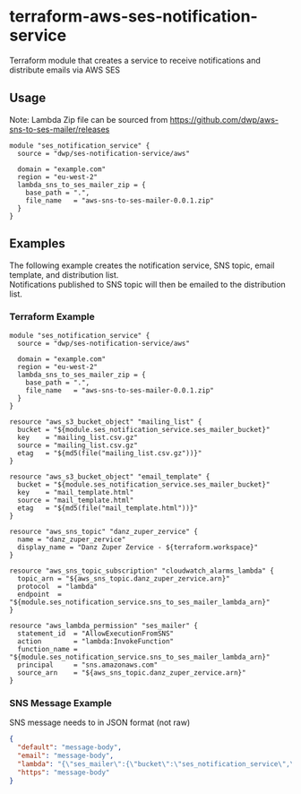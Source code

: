 # terraform-aws-ses-notification-service
Terraform module that creates a service to receive notifications and distribute emails via AWS SES


## Usage
Note: Lambda Zip file can be sourced from https://github.com/dwp/aws-sns-to-ses-mailer/releases
```hcl
module "ses_notification_service" {
  source = "dwp/ses-notification-service/aws"

  domain = "example.com"
  region = "eu-west-2"
  lambda_sns_to_ses_mailer_zip = {
    base_path = ".",
    file_name   = "aws-sns-to-ses-mailer-0.0.1.zip"
  }
}
```
## Examples
The following example creates the notification service, SNS topic, email template, and distribution list.<br/> 
Notifications published to SNS topic will then be emailed to the distribution list.

### Terraform Example
```hcl
module "ses_notification_service" {
  source = "dwp/ses-notification-service/aws"

  domain = "example.com"
  region = "eu-west-2"
  lambda_sns_to_ses_mailer_zip = {
    base_path = ".",
    file_name   = "aws-sns-to-ses-mailer-0.0.1.zip"
  }
}

resource "aws_s3_bucket_object" "mailing_list" {
  bucket = "${module.ses_notification_service.ses_mailer_bucket}"
  key    = "mailing_list.csv.gz"
  source = "mailing_list.csv.gz"
  etag   = "${md5(file("mailing_list.csv.gz"))}"
}

resource "aws_s3_bucket_object" "email_template" {
  bucket = "${module.ses_notification_service.ses_mailer_bucket}"
  key    = "mail_template.html"
  source = "mail_template.html"
  etag   = "${md5(file("mail_template.html"))}"
}

resource "aws_sns_topic" "danz_zuper_zervice" {
  name = "danz_zuper_zervice"
  display_name = "Danz Zuper Zervice - ${terraform.workspace}"
}

resource "aws_sns_topic_subscription" "cloudwatch_alarms_lambda" {
  topic_arn = "${aws_sns_topic.danz_zuper_zervice.arn}"
  protocol  = "lambda"
  endpoint  = "${module.ses_notification_service.sns_to_ses_mailer_lambda_arn}"
}

resource "aws_lambda_permission" "ses_mailer" {
  statement_id  = "AllowExecutionFromSNS"
  action        = "lambda:InvokeFunction"
  function_name = "${module.ses_notification_service.sns_to_ses_mailer_lambda_arn}"
  principal     = "sns.amazonaws.com"
  source_arn    = "${aws_sns_topic.danz_zuper_zervice.arn}"
}
```

### SNS Message Example
SNS message needs to in JSON format (not raw)
```json
{
  "default": "message-body",
  "email": "message-body",
  "lambda": "{\"ses_mailer\":{\"bucket\":\"ses_notification_service\",\"mailing_list\":\"mailing_list.csv.gz\",\"html_template\":\"mail_template.html\"}}",
  "https": "message-body"
}
```